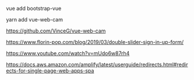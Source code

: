 vue add bootstrap-vue

yarn add vue-web-cam

https://github.com/VinceG/vue-web-cam

https://www.florin-pop.com/blog/2019/03/double-slider-sign-in-up-form/

https://www.youtube.com/watch?v=mUdo6w87rh4

https://docs.aws.amazon.com/amplify/latest/userguide/redirects.html#redirects-for-single-page-web-apps-spa
